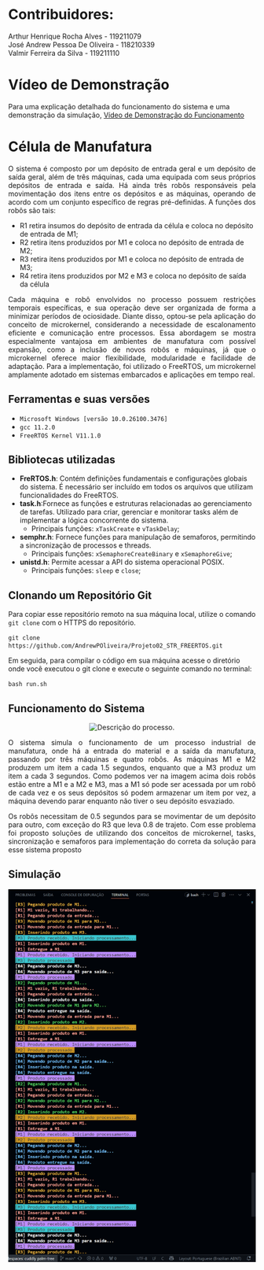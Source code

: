 # Contribuidores: 

Arthur Henrique Rocha Alves     - 119211079\
José Andrew Pessoa De Oliveira  - 118210339\
Valmir Ferreira da Silva        - 119211110


# Vídeo de Demonstração
Para uma explicação detalhada do funcionamento do sistema e uma demonstração da simulação,
[Vídeo de Demonstração do Funcionamento]()

# Célula de Manufatura

<p align="justify"> O sistema é composto por um depósito de entrada geral e um depósito de saída geral, além de três máquinas, cada uma equipada com seus próprios depósitos de entrada e saída. Há ainda três robôs responsáveis pela movimentação dos itens entre os depósitos e as máquinas, operando de acordo com um conjunto específico de regras pré-definidas. A funções dos robôs são tais:


  *  R1 retira insumos do depósito de entrada da célula e coloca no 
depósito de entrada de M1; 
  *  R2 retira itens produzidos por M1 e coloca no depósito de entrada de 
M2; 
  *  R3 retira itens produzidos por M1 e coloca no depósito de entrada de 
M3; 
  *  R4 retira itens produzidos por M2 e M3 e coloca no depósito de saída da célula


<p align="justify"> Cada máquina e robô envolvidos no processo possuem restrições temporais específicas, e sua operação deve ser organizada de forma a minimizar períodos de ociosidade. Diante disso, optou-se pela aplicação do conceito de microkernel, considerando a necessidade de escalonamento eficiente e comunicação entre processos. Essa abordagem se mostra especialmente vantajosa em ambientes de manufatura com possível expansão, como a inclusão de novos robôs e máquinas, já que o microkernel oferece maior flexibilidade, modularidade e facilidade de adaptação. Para a implementação, foi utilizado o FreeRTOS, um microkernel amplamente adotado em sistemas embarcados e aplicações em tempo real.

## Ferramentas e suas versões
 * `Microsoft Windows [versão 10.0.26100.3476]` 
 * `gcc 11.2.0`
 * `FreeRTOS Kernel V11.1.0`
  

## Bibliotecas utilizadas
  * **FreRTOS.h**: Contém definições fundamentais e configurações globais do sistema. É necessário ser incluído em todos os arquivos que utilizam funcionalidades do FreeRTOS.
  * **task.h**:Fornece as funções e estruturas relacionadas ao gerenciamento de tarefas. Utilizado para criar, gerenciar e monitorar tasks além de implementar a lógica concorrente do sistema.
    * Principais funções: `xTaskCreate` e `vTaskDelay`;
  * **semphr.h**: Fornece funções para manipulação de semaforos, permitindo a sincronização de processos e threads.
    * Principais funções: `xSemaphoreCreateBinary` e `xSemaphoreGive`;
  * **unistd.h**: Permite acessar a API do sistema operacional POSIX.
    * Principais funções: `sleep` e `close`;



## Clonando um Repositório Git

Para copiar esse repositório remoto na sua máquina local, utilize o comando `git clone` com o HTTPS do repositório.

```
git clone https://github.com/AndrewPOliveira/Projeto02_STR_FREERTOS.git
```

Em seguida, para compilar o código em sua máquina acesse o diretório onde você executou o git clone e execute o seguinte comando no terminal: 
```
bash run.sh
```

## Funcionamento do Sistema

<p align="center">
  <img src=imagens/CélulaDeManufatura.png alt="Descrição do processo."/>
</p>

<p align="justify"> O sistema simula o funcionamento de um processo industrial de manufatura, onde há a entrada do material e a saída da manufatura, passando por três máquinas e quatro robôs. As máquinas M1 e M2 produzem um item a cada 1.5 segundos, enquanto que a M3 produz um item a cada 3 segundos. Como podemos ver na imagem acima dois robôs estão entre a M1 e a M2 e M3, mas a M1 só pode ser acessada por um robô de cada vez e os seus depósitos só podem armazenar um item por vez, a máquina devendo parar enquanto não tiver o seu depósito esvaziado. 


<p align="justify"> Os robôs necessitam de 0.5 segundos para se movimentar de um depósito para outro, com exceção do R3 que leva 0.8 de trajeto. Com esse problema foi proposto soluções de utilizando dos conceitos de microkernel, tasks, sincronização e semaforos para implementação do correta da solução para esse sistema proposto

## Simulação 
<p align="center">
  <img src=imagens/simu.png alt="Descrição do processo."/>
</p>


